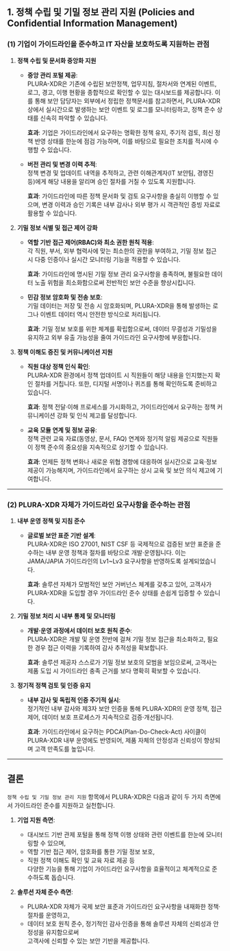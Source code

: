 ## 1. 정책 수립 및 기밀 정보 관리 지원 (Policies and Confidential Information Management)

### (1) 기업이 가이드라인을 준수하고 IT 자산을 보호하도록 지원하는 관점

1. **정책 수립 및 문서화 중앙화 지원**  
   - **중앙 관리 포털 제공**:  
     PLURA-XDR은 기존에 수립된 보안정책, 업무지침, 절차서와 연계된 이벤트, 로그, 경고, 이행 현황을 종합적으로 확인할 수 있는 대시보드를 제공합니다. 이를 통해 보안 담당자는 외부에서 정립한 정책문서를 참고하면서, PLURA-XDR 상에서 실시간으로 발생하는 보안 이벤트 및 로그를 모니터링하고, 정책 준수 상태를 신속히 파악할 수 있습니다.
     
     **효과**: 기업은 가이드라인에서 요구하는 명확한 정책 유지, 주기적 검토, 최신 정책 반영 상태를 한눈에 점검 가능하며, 이를 바탕으로 필요한 조치를 적시에 수행할 수 있습니다.
   
   - **버전 관리 및 변경 이력 추적**:  
     정책 변경 및 업데이트 내역을 추적하고, 관련 이해관계자(IT 보안팀, 경영진 등)에게 해당 내용을 알리며 승인 절차를 거칠 수 있도록 지원합니다.
     
     **효과**: 가이드라인에 따른 정책 문서화 및 검토 요구사항을 충실히 이행할 수 있으며, 변경 이력과 승인 기록은 내부 감사나 외부 평가 시 객관적인 증빙 자료로 활용할 수 있습니다.

2. **기밀 정보 식별 및 접근 제어 강화**  
   - **역할 기반 접근 제어(RBAC)와 최소 권한 원칙 적용**:  
     각 직원, 부서, 외부 협력사에 맞는 최소한의 권한을 부여하고, 기밀 정보 접근 시 다중 인증이나 실시간 모니터링 기능을 적용할 수 있습니다.
     
     **효과**: 가이드라인에 명시된 기밀 정보 관리 요구사항을 충족하며, 불필요한 데이터 노출 위험을 최소화함으로써 전반적인 보안 수준을 향상시킵니다.
   
   - **민감 정보 암호화 및 전송 보호**:  
     기밀 데이터는 저장 및 전송 시 암호화되며, PLURA-XDR을 통해 발생하는 로그나 이벤트 데이터 역시 안전한 방식으로 처리됩니다.
     
     **효과**: 기밀 정보 보호를 위한 체계를 확립함으로써, 데이터 무결성과 기밀성을 유지하고 외부 유출 가능성을 줄여 가이드라인 요구사항에 부응합니다.

3. **정책 이해도 증진 및 커뮤니케이션 지원**  
   - **직원 대상 정책 인식 확인**:  
     PLURA-XDR 환경에서 정책 업데이트 시 직원들이 해당 내용을 인지했는지 확인 절차를 거칩니다. 또한, 디지털 서명이나 퀴즈를 통해 확인하도록 준비하고 있습니다.
     
     **효과**: 정책 전달·이해 프로세스를 가시화하고, 가이드라인에서 요구하는 정책 커뮤니케이션 강화 및 인식 제고를 달성합니다.
   
   - **교육 모듈 연계 및 정보 공유**:  
     정책 관련 교육 자료(동영상, 문서, FAQ) 연계와 정기적 알림 제공으로 직원들이 정책 준수의 중요성을 지속적으로 상기할 수 있습니다.
     
     **효과**: 언제든 정책 변화나 새로운 위협 경향에 대응하여 실시간으로 교육·정보 제공이 가능해지며, 가이드라인에서 요구하는 상시 교육 및 보안 의식 제고에 기여합니다.

---

### (2) PLURA-XDR 자체가 가이드라인 요구사항을 준수하는 관점

1. **내부 운영 정책 및 지침 준수**  
   - **글로벌 보안 표준 기반 설계**:  
     PLURA-XDR은 ISO 27001, NIST CSF 등 국제적으로 검증된 보안 표준을 준수하는 내부 운영 정책과 절차를 바탕으로 개발·운영됩니다. 이는 JAMA/JAPIA 가이드라인의 Lv1~Lv3 요구사항을 반영하도록 설계되었습니다.
     
     **효과**: 솔루션 자체가 모범적인 보안 거버넌스 체계를 갖추고 있어, 고객사가 PLURA-XDR을 도입할 경우 가이드라인 준수 상태를 손쉽게 입증할 수 있습니다.

2. **기밀 정보 처리 시 내부 통제 및 모니터링**  
   - **개발·운영 과정에서 데이터 보호 원칙 준수**:  
     PLURA-XDR은 개발 및 운영 전반에 걸쳐 기밀 정보 접근을 최소화하고, 필요한 경우 접근 이력을 기록하여 감사 추적성을 확보합니다.
     
     **효과**: 솔루션 제공자 스스로가 기밀 정보 보호의 모범을 보임으로써, 고객사는 제품 도입 시 가이드라인 충족 근거를 보다 명확히 확보할 수 있습니다.

3. **정기적 정책 검토 및 인증 유지**  
   - **내부 감사 및 독립적 인증 주기적 실시**:  
     정기적인 내부 감사와 제3자 보안 인증을 통해 PLURA-XDR의 운영 정책, 접근 제어, 데이터 보호 프로세스가 지속적으로 검증·개선됩니다.
     
     **효과**: 가이드라인에서 요구하는 PDCA(Plan-Do-Check-Act) 사이클이 PLURA-XDR 내부 운영에도 반영되어, 제품 자체의 안정성과 신뢰성이 향상되며 고객 만족도를 높입니다.

---

## 결론

`정책 수립 및 기밀 정보 관리 지원` 항목에서 PLURA-XDR은 다음과 같이 두 가지 측면에서 가이드라인 준수를 지원하고 실천합니다.

1. **기업 지원 측면**:  
   - 대시보드 기반 관제 포털을 통해 정책 이행 상태와 관련 이벤트를 한눈에 모니터링할 수 있으며,  
   - 역할 기반 접근 제어, 암호화를 통한 기밀 정보 보호,  
   - 직원 정책 이해도 확인 및 교육 자료 제공 등  
   다양한 기능을 통해 기업이 가이드라인 요구사항을 효율적이고 체계적으로 준수하도록 돕습니다.

2. **솔루션 자체 준수 측면**:  
   - PLURA-XDR 자체가 국제 보안 표준과 가이드라인 요구사항을 내재화한 정책·절차를 운영하고,  
   - 데이터 보호 원칙 준수, 정기적인 감사·인증을 통해 솔루션 자체의 신뢰성과 안정성을 유지함으로써  
   고객사에 신뢰할 수 있는 보안 기반을 제공합니다.
